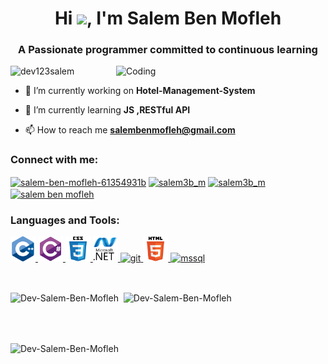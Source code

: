 <h1 align="center">Hi <img src="https://raw.githubusercontent.com/nixin72/nixin72/master/wave.gif" width="45px">, I'm Salem Ben Mofleh</h1>
<h3 align="center">A Passionate programmer committed to continuous learning</h3>

<img align="right" alt="Coding" width="335" src="https://user-images.githubusercontent.com/75851313/151668395-5591532b-28da-46a6-9476-7c9694bcb60e.gif">

<p align="left"> <img src="https://komarev.com/ghpvc/?username=dev123salem&label=Profile%20views&color=0e75b6&style=flat" alt="dev123salem" /> </p>

- 🔭 I’m currently working on **Hotel-Management-System**

- 🌱 I’m currently learning **JS ,RESTful API**

- 📫 How to reach me **salembenmofleh@gmail.com**

<h3 align="left">Connect with me:</h3>
<p align="left">
<a href="https://www.linkedin.com/in/Dev-Salem-Ben-Mofleh" target="blank"><img align="center" src="https://raw.githubusercontent.com/rahuldkjain/github-profile-readme-generator/master/src/images/icons/Social/linked-in-alt.svg" alt="salem-ben-mofleh-61354931b" height="30" width="40" /></a>
<a href="https://fb.com/salem3b_m" target="blank"><img align="center" src="https://raw.githubusercontent.com/rahuldkjain/github-profile-readme-generator/master/src/images/icons/Social/facebook.svg" alt="salem3b_m" height="30" width="40" /></a>
<a href="https://instagram.com/salem3b_m" target="blank"><img align="center" src="https://raw.githubusercontent.com/rahuldkjain/github-profile-readme-generator/master/src/images/icons/Social/instagram.svg" alt="salem3b_m" height="30" width="40" /></a>
<a href="https://www.youtube.com/c/salem ben mofleh" target="blank"><img align="center" src="https://raw.githubusercontent.com/rahuldkjain/github-profile-readme-generator/master/src/images/icons/Social/youtube.svg" alt="salem ben mofleh" height="30" width="40" /></a>
</p>

<h3 align="left">Languages and Tools:</h3>
<p align="left"> <a href="https://www.w3schools.com/cpp/" target="_blank" rel="noreferrer"> <img src="https://raw.githubusercontent.com/devicons/devicon/master/icons/cplusplus/cplusplus-original.svg" alt="cplusplus" width="40" height="40"/> </a> <a href="https://www.w3schools.com/cs/" target="_blank" rel="noreferrer"> <img src="https://raw.githubusercontent.com/devicons/devicon/master/icons/csharp/csharp-original.svg" alt="csharp" width="40" height="40"/> </a> <a href="https://www.w3schools.com/css/" target="_blank" rel="noreferrer"> <img src="https://raw.githubusercontent.com/devicons/devicon/master/icons/css3/css3-original-wordmark.svg" alt="css3" width="40" height="40"/> </a> <a href="https://dotnet.microsoft.com/" target="_blank" rel="noreferrer"> <img src="https://raw.githubusercontent.com/devicons/devicon/master/icons/dot-net/dot-net-original-wordmark.svg" alt="dotnet" width="40" height="40"/> </a> <a href="https://git-scm.com/" target="_blank" rel="noreferrer"> <img src="https://www.vectorlogo.zone/logos/git-scm/git-scm-icon.svg" alt="git" width="40" height="40"/> </a> <a href="https://www.w3.org/html/" target="_blank" rel="noreferrer"> <img src="https://raw.githubusercontent.com/devicons/devicon/master/icons/html5/html5-original-wordmark.svg" alt="html5" width="40" height="40"/> </a> <a href="https://www.microsoft.com/en-us/sql-server" target="_blank" rel="noreferrer"> <img src="https://www.svgrepo.com/show/303229/microsoft-sql-server-logo.svg" alt="mssql" width="40" height="40"/> </a> </p>
<br>

<div>
<p style="display: inline-block; vertical-align: middle;">
<img align="left" src="https://github-readme-stats.vercel.app/api/top-langs?username=dev123salem&show_icons=true&locale=en&layout=compact" alt="Dev-Salem-Ben-Mofleh" /></p>

<p style="display: inline-block; text-position: middle;">
&nbsp;<img align="center" src="https://github-readme-stats.vercel.app/api?username=dev123salem&show_icons=true&locale=en" alt="Dev-Salem-Ben-Mofleh" /></p>
</div>

<br>
<br>

<p><img align="center" src="https://github-readme-streak-stats.herokuapp.com/?user=dev123salem&" alt="Dev-Salem-Ben-Mofleh" /></p>

